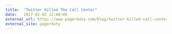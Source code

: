 ```yaml
---
title:  "Twitter Killed The Call Center"
date:   2017-02-02 12:00:00
external_url: https://www.pagerduty.com/blog/twitter-killed-call-center/
external_site: pagerduty
---
```

